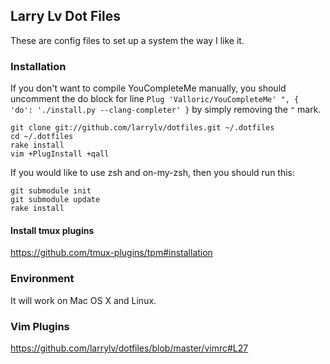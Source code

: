 ## Larry Lv Dot Files

These are config files to set up a system the way I like it.

### Installation

If you don't want to compile YouCompleteMe manually, you should uncomment the do block for line `Plug 'Valloric/YouCompleteMe' ", { 'do': './install.py --clang-completer' }` by simply removing the `"` mark.

```
git clone git://github.com/larrylv/dotfiles.git ~/.dotfiles
cd ~/.dotfiles
rake install
vim +PlugInstall +qall
```

If you would like to use zsh and on-my-zsh, then you should run this:

```
git submodule init
git submodule update
rake install
```

#### Install tmux plugins

https://github.com/tmux-plugins/tpm#installation

### Environment

It will work on Mac OS X and Linux.

### Vim Plugins

https://github.com/larrylv/dotfiles/blob/master/vimrc#L27

